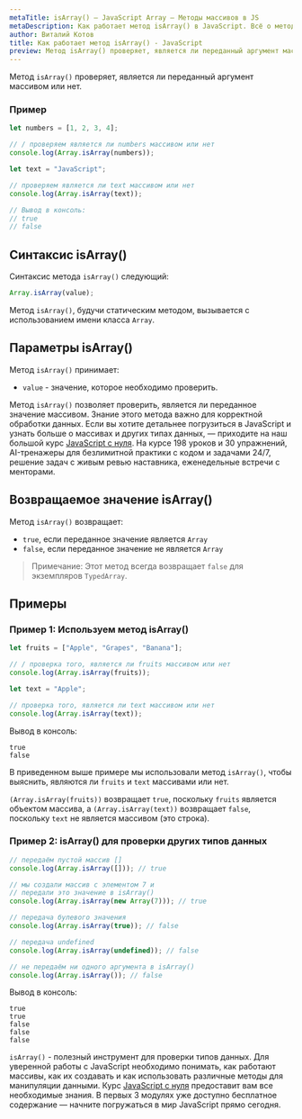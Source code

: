 ```yaml
---
metaTitle: isArray() – JavaScript Array – Методы массивов в JS
metaDescription: Как работает метод isArray() в JavaScript. Всё о методах работы с массивами в JavaScript | База знаний PurpleSchool
author: Виталий Котов
title: Как работает метод isArray() - JavaScript
preview: Метод isArray() проверяет, является ли переданный аргумент массивом или нет...
---
```


Метод `isArray()` проверяет, является ли переданный аргумент массивом или нет.

### Пример

```javascript
let numbers = [1, 2, 3, 4];

// / проверяем является ли numbers массивом или нет
console.log(Array.isArray(numbers));

let text = "JavaScript";

// проверяем является ли text массивом или нет
console.log(Array.isArray(text));

// Вывод в консоль:
// true
// false
```

## Синтаксис isArray()

Синтаксис метода `isArray()` следующий:

```javascript
Array.isArray(value);
```

Метод `isArray()`, будучи статическим методом, вызывается с использованием имени класса `Array`.

## Параметры isArray()

Метод `isArray()` принимает:

- `value` - значение, которое необходимо проверить.

Метод `isArray()` позволяет проверить, является ли переданное значение массивом. Знание этого метода важно для корректной обработки данных. Если вы хотите детальнее погрузиться в JavaScript и узнать больше о массивах и других типах данных, — приходите на наш большой курс [JavaScript с нуля](https://purpleschool.ru/course/javascript-basics?utm_source=knowledgebase&utm_medium=text&utm_campaign=kak-rabotaet-metod-isarray-javascript). На курсе 198 уроков и 30 упражнений, AI-тренажеры для безлимитной практики с кодом и задачами 24/7, решение задач с живым ревью наставника, еженедельные встречи с менторами.

## Возвращаемое значение isArray()

Метод `isArray()` возвращает:

- `true`, если переданное значение является `Array`
- `false`, если переданное значение не является `Array`

> Примечание: Этот метод всегда возвращает `false` для экземпляров `TypedArray`.

## Примеры

### Пример 1: Используем метод isArray()

```javascript
let fruits = ["Apple", "Grapes", "Banana"];

// / проверка того, является ли fruits массивом или нет
console.log(Array.isArray(fruits));

let text = "Apple";

// проверка того, является ли text массивом или нет
console.log(Array.isArray(text));
```

Вывод в консоль:

```
true
false
```

В приведенном выше примере мы использовали метод `isArray()`, чтобы выяснить, являются ли `fruits` и `text` массивами или нет.

`(Array.isArray(fruits))` возвращает `true`, поскольку `fruits` является объектом массива, а `(Array.isArray(text))` возвращает `false`, поскольку `text` не является массивом (это строка).

### Пример 2: isArray() для проверки других типов данных

```javascript
// передаём пустой массив []
console.log(Array.isArray([])); // true

// мы создали массив с элементом 7 и
// передали это значение в isArray()
console.log(Array.isArray(new Array(7))); // true

// передача булевого значения
console.log(Array.isArray(true)); // false

// передача undefined
console.log(Array.isArray(undefined)); // false

// не передаём ни одного аргумента в isArray()
console.log(Array.isArray()); // false
```

Вывод в консоль:

```
true
true
false
false
false
```

`isArray()` - полезный инструмент для проверки типов данных. Для уверенной работы с JavaScript необходимо понимать, как работают массивы, как их создавать и как использовать различные методы для манипуляции данными. Курс [JavaScript с нуля](https://purpleschool.ru/course/javascript-basics?utm_source=knowledgebase&utm_medium=text&utm_campaign=kak-rabotaet-metod-isarray-javascript) предоставит вам все необходимые знания. В первых 3 модулях уже доступно бесплатное содержание — начните погружаться в мир JavaScript прямо сегодня.
